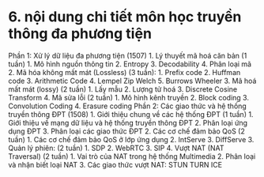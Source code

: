 # 6. nội dung chi tiết môn học truyền thông đa phương tiện
Phần 1: Xử lý dữ liệu đa phương tiện (1507) 1. Lý thuyết mã hoá căn bản (1 tuần) 1. Mô hình nguồn thông tin 2. Entropy 3. Decodability 4. Phân loại mã 2. Mã hóa không mất mát (Lossless) (3 tuần): 1. Prefix code 2. Huffman code 3. Arithmetic Code 4. Lempel Zip Welch 5. Burrows Wheeler 3. Mã hoá mất mát (lossy) (2 tuần) 1. Lấy mẫu 2. Lượng tử hoá 3. Discrete Cosine Transform 4. Mã sửa lỗi (2 tuần) 1. Mô hình kênh truyền 2. Block coding 3. Convolution Coding 4. Erasure coding Phần 2: Các giao thức và hệ thống truyền thông ĐPT (1508) 1. Giới thiệu chung về các hệ thống ĐPT (1 tuần) 1. Giới thiệu về mạng dữ liệu và hệ thống truyền thông ĐPT 2. Phân loại ứng dụng ĐPT 3. Phân loại các giao thức ĐPT 2. Các cơ chế đảm bảo QoS (2 tuần) 1. Các cơ chế đảm bảo QoS ở lớp ứng dụng 2. IntServe 3. DiffServe 3. Quản lý phiên: (2 tuần) 1. SDP 2. WebRTC 3. SIP 4. Vượt NAT (NAT Traversal) (2 tuần) 1. Vai trò của NAT trong hệ thống Multimedia 2. Phân loại và nhận biết loại NAT 3. Các giao thức vượt NAT: STUN TURN ICE
